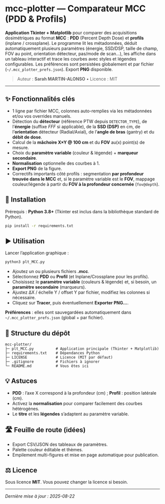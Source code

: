 # mcc-plotter — Comparateur MCC (PDD & Profils)

**Application Tkinter + Matplotlib** pour comparer des acquisitions dosimétriques au format **MCC** : **PDD** (Percent Depth Dose) et **profils** (inplane / crossplane). Le programme lit les métadonnées, déduit automatiquement plusieurs paramètres (énergie, SSD/DSP, taille de champ, FOV au point, orientation détecteur, pas/mode de scan…), les affiche dans un tableau interactif et trace les courbes avec styles et légendes configurables. Les préférences sont persistées globalement et par fichier (`~/.mcc_plotter_prefs.json`). Export **PNG** disponible.

> Auteur : **Sarah MARTIN-ALONSO** • Licence : MIT

---

## ✨ Fonctionnalités clés

- 1 ligne par fichier MCC, colonnes auto-remplies via les métadonnées et/ou vos overrides manuels.
- Détection du **détecteur** (référence PTW depuis `DETECTOR_TYPE`), de l’**énergie** (suffixe *FFF* si applicable), de la **SSD (DSP)** en cm, de l’**orientation** détecteur (Radial/Axial), de l’**angle de bras** (gantry) et du **débit de dose**.
- Calcul de la **mâchoire X×Y @ 100 cm** et du **FOV** au(x) point(s) de mesure.
- Choix du **paramètre variable** (couleur & légende) + **marqueur secondaire**.
- **Normalisation** optionnelle des courbes à 1.
- **Export PNG** de la figure.
- Correctifs importants côté profils : segmentation **par profondeur trouvée dans le MCC** et, si le paramètre variable est le **FOV**, mappage couleur/légende à partir du **FOV à la profondeur concernée** (`fov@depth`).

## 🔧 Installation

Prérequis : **Python 3.8+** (Tkinter est inclus dans la bibliothèque standard de Python).

```bash
pip install -r requirements.txt
```

## ▶️ Utilisation

Lancer l’application graphique :

```bash
python3 plt_MCC.py
```

- Ajoutez un ou plusieurs fichiers **.mcc**.
- Sélectionnez **PDD** ou **Profil** (et Inplane/Crossplane pour les profils).
- Choisissez le **paramètre variable** (couleurs & légende) et, si besoin, un **paramètre secondaire** (marqueurs).
- Ajustez ΔX / échelle Y / offset Y par fichier, modifiez les colonnes si nécessaire.
- Cliquez sur **Tracer**, puis éventuellement **Exporter PNG…**.

**Préférences** : elles sont sauvegardées automatiquement dans `~/.mcc_plotter_prefs.json` (global + par fichier).

## 📁 Structure du dépôt

```text
mcc-plotter/
├─ plt_MCC.py          # Application principale (Tkinter + Matplotlib)
├─ requirements.txt    # Dépendances Python
├─ LICENSE             # Licence (MIT par défaut)
├─ .gitignore          # Fichiers à ignorer
└─ README.md           # Vous êtes ici
```

## 💡 Astuces

- **PDD** : l’axe X correspond à la profondeur (cm) ; **Profil** : position latérale (cm).
- Activez la **normalisation** pour comparer facilement des courbes hétérogènes.
- Le **titre** et les **légendes** s’adaptent au paramètre variable.

## 🛣️ Feuille de route (idées)

- Export CSV/JSON des tableaux de paramètres.
- Palette couleur éditable et thèmes.
- Empilement multi-figures et mise en page automatique pour publication.

## ⚖️ Licence

Sous licence **MIT**. Vous pouvez changer la licence si besoin.

---

_Dernière mise à jour : 2025-08-22_
